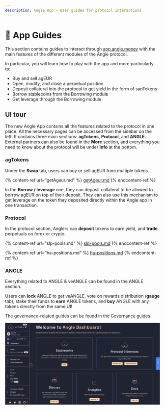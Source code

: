 ```yaml
---
description: Angle App - User guides for protocol interactions
---
```


# 📔 App Guides

This section contains guides to interact through [app.angle.money](https://app.angle.money) with the main features of the different modules of the Angle protocol.

In particular, you will learn how to play with the app and more particularly to:
- Buy and sell agEUR
- Open, modify, and close a perpetual position
- Deposit collateral into the protocol to get yield in the form of sanTokens
- Borrow stablecoins from the Borrowing module
- Get leverage through the Borrowing module


## UI tour

The new Angle App contains all the features related to the protocol in one place. All the necessary pages can be accessed from the sidebar on the left. It contains three main sections: **agTokens**, **Protocol**, and **ANGLE**. External partners can also be found in the **More** section, and everything you need to know about the protocol will be under **Info** at the bottom. 

### agTokens
Under the **Swap** tab, users can buy or sell agEUR from multiple tokens. 

{% content-ref url="getAgeur.md" %}
[getAgeur.md](getAgeur.md)
{% endcontent-ref %}

In the **Borrow / leverage** one, they can deposit collateral to be allowed to borrow agEUR on top of their deposit. They can also use this mechanism to get leverage on the token they deposited directly within the Angle app in one transaction.

### Protocol
In the protocol section, Anglers can **deposit** tokens to earn yield, and **trade** perpetuals on forex or crypto. 

{% content-ref url="slp-pools.md" %}
[slp-pools.md](slp-pools.md)
{% endcontent-ref %}

{% content-ref url="ha-positions.md" %}
[ha-positions.md](ha-positions.md)
{% endcontent-ref %}

### ANGLE
Everything related to ANGLE & veANGLE can be found in the ANGLE section. 

Users can **lock** ANGLE to get veANGLE, vote on rewards distribution (**gauge** tab), stake their funds to **earn** ANGLE tokens, and **buy** ANGLE with any tokens directly from the same UI!

The governance-related guides can be found in the [Governance guides](/guides/veangle-guides/README.md). 


![New app UI](../../.gitbook/assets/new-app-ui.png)